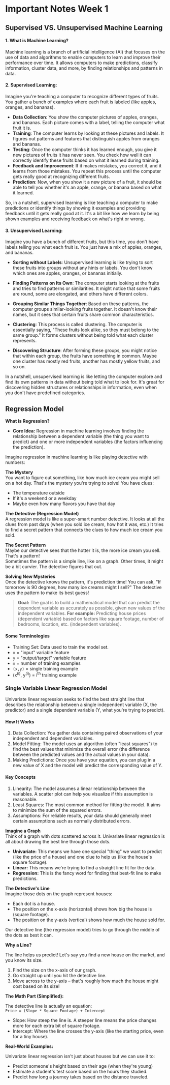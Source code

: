 # Important Notes Week 1

## Supervised VS. Unsupervised Machine Learning

#### 1. What is Machine Learning?<br>

Machine learning is a branch of artificial intelligence (AI) that focuses on the use of data and algorithms to enable computers to learn and improve their performance over time. It allows computers to make predictions, classify information, cluster data, and more, by finding relationships and patterns in data.<br>

#### 2. Supervised Learning:

Imagine you're teaching a computer to recognize different types of fruits. You gather a bunch of examples where each fruit is labeled (like apples, oranges, and bananas).

- **Data Collection**: You show the computer pictures of apples, oranges, and bananas. Each picture comes with a label, telling the computer what fruit it is.
- **Training**: The computer learns by looking at these pictures and labels. It figures out patterns and features that distinguish apples from oranges and bananas.
- **Testing**: Once the computer thinks it has learned enough, you give it new pictures of fruits it has never seen. You check how well it can correctly identify these fruits based on what it learned during training.
- **Feedback and Improvement**: If it makes mistakes, you correct it, and it learns from those mistakes. You repeat this process until the computer gets really good at recognizing different fruits.
- **Prediction**: Now, when you show it a new picture of a fruit, it should be able to tell you whether it's an apple, orange, or banana based on what it learned.

So, in a nutshell, supervised learning is like teaching a computer to make predictions or identify things by showing it examples and providing feedback until it gets really good at it. It's a bit like how we learn by being shown examples and receiving feedback on what's right or wrong.

#### 3. Unsupervised Learning:

Imagine you have a bunch of different fruits, but this time, you don't have labels telling you what each fruit is. You just have a mix of apples, oranges, and bananas.

- **Sorting without Labels**: Unsupervised learning is like trying to sort these fruits into groups without any hints or labels. You don't know which ones are apples, oranges, or bananas initially.

- **Finding Patterns on Its Own**: The computer starts looking at the fruits and tries to find patterns or similarities. It might notice that some fruits are round, some are elongated, and others have different colors.

- **Grouping Similar Things Together**: Based on these patterns, the computer groups similar-looking fruits together. It doesn't know their names, but it sees that certain fruits share common characteristics.

- **Clustering**: This process is called clustering. The computer is essentially saying, "These fruits look alike, so they must belong to the same group." It forms clusters without being told what each cluster represents.

- **Discovering Structure**: After forming these groups, you might notice that within each group, the fruits have something in common. Maybe one cluster has mostly red fruits, another has mostly yellow fruits, and so on.

In a nutshell, unsupervised learning is like letting the computer explore and find its own patterns in data without being told what to look for. It's great for discovering hidden structures or relationships in information, even when you don't have predefined categories.

## Regression Model

**What is Regression?**<br>

- **Core Idea:** Regression in machine learning involves finding the relationship between a dependent variable (the thing you want to predict) and one or more independent variables (the factors influencing the prediction).<br>

Imagine regression in machine learning is like playing detective with numbers:<br>

**The Mystery**<br>
You want to figure out something, like how much ice cream you might sell on a hot day. That's the mystery you're trying to solve!
You have clues:

- The temperature outside
- If it's a weekend or a weekday
- Maybe even how many flavors you have that day

**The Detective (Regression Model)**<br>
A regression model is like a super-smart number detective. It looks at all the clues from past days (when you sold ice cream, how hot it was, etc.) It tries to find a secret pattern that connects the clues to how much ice cream you sold.

**The Secret Pattern**<br>
Maybe our detective sees that the hotter it is, the more ice cream you sell. That's a pattern!<br>
Sometimes the pattern is a simple line, like on a graph. Other times, it might be a bit curvier. The detective figures that out.

**Solving New Mysteries**<br>
Once the detective knows the pattern, it's prediction time!
You can ask, "If tomorrow is 90 degrees, how many ice creams might I sell?"
The detective uses the pattern to make its best guess!<br>

> **Goal:** The goal is to build a mathematical model that can predict the dependent variable as accurately as possible, given new values of the independent variables. <b>For example:</b> Predicting house prices (dependent variable) based on factors like square footage, number of bedrooms, location, etc. (independent variables).<br>

#### Some Terminologies

- Training Set: Data used to train the model set.
- `x` = "input" variable feature
- `y` = "output/target" variable feature
- `m` = number of training examples
- `(x,y)` = single training example
- (x<sup>(i)</sup>, y<sup>(i)</sup>) = i<sup>th</sup> training example

### Single Variable Linear Regression Model

Univariate linear regression seeks to find the best straight line that describes the relationship between a single independent variable (X, the predictor) and a single dependent variable (Y, what you're trying to predict).<br>

#### How It Works

1. Data Collection: You gather data containing paired observations of your independent and dependent variables.
2. Model Fitting: The model uses an algorithm (often "least squares") to find the best values that minimize the overall error (the difference between the predicted values and the actual values in your data).
3. Making Predictions: Once you have your equation, you can plug in a new value of X and the model will predict the corresponding value of Y.

#### Key Concepts

1. Linearity: The model assumes a linear relationship between the variables. A scatter plot can help you visualize if this assumption is reasonable.
2. Least Squares: The most common method for fitting the model. It aims to minimize the sum of the squared errors.
3. Assumptions: For reliable results, your data should generally meet certain assumptions such as normally distributed errors.

**Imagine a Graph**<br>
Think of a graph with dots scattered across it. Univariate linear regression is all about drawing the best line through those dots.

- **Univariate:** This means we have one special "thing" we want to predict (like the price of a house) and one clue to help us (like the house's square footage).
- **Linear:** This means we're trying to find a straight line fit for the data.
- **Regression:** This is the fancy word for finding that best-fit line to make predictions.

**The Detective's Line**<br>
Imagine those dots on the graph represent houses:

- Each dot is a house.
- The position on the x-axis (horizontal) shows how big the house is (square footage).
- The position on the y-axis (vertical) shows how much the house sold for.

Our detective line (the regression model) tries to go through the middle of the dots as best it can.

**Why a Line?**<br>

The line helps us predict! Let's say you find a new house on the market, and you know its size.

1. Find the size on the x-axis of our graph.
2. Go straight up until you hit the detective line.
3. Move across to the y-axis – that's roughly how much the house might cost based on its size!

**The Math Part (Simplified):**

The detective line is actually an equation:<br>
`Price = (Slope * Square Footage) + Intercept`

- Slope: How steep the line is. A steeper line means the price changes more for each extra bit of square footage.
- Intercept: Where the line crosses the y-axis (like the starting price, even for a tiny house).

**Real-World Examples:**<br>

Univariate linear regression isn't just about houses but we can use it to:

- Predict someone's height based on their age (when they're young)
- Estimate a student's test score based on the hours they studied.
- Predict how long a journey takes based on the distance traveled.
